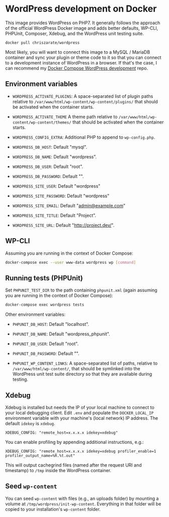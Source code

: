 # WordPress development on Docker

This image provides WordPress on PHP7. It generally follows the approach of the
official WordPress Docker image and adds better defaults, WP-CLI, PHPUnit,
Composer, Xdebug, and the WordPress unit testing suite.

```
docker pull chriszarate/wordpress
```

Most likely, you will want to connect this image to a MySQL / MariaDB container
and sync your plugin or theme code to it so that you can connect to a
development instance of WordPress in a browser. If that's the case, I can
recommend my [Docker Compose WordPress development][development] repo.


## Environment variables

- `WORDPRESS_ACTIVATE_PLUGINS`: A space-separated list of plugin paths relative
  to `/var/www/html/wp-content/wp-content/plugins/` that should be activated
  when the container starts.

- `WORDPRESS_ACTIVATE_THEME` A theme path relative to `/var/www/html/wp-content/wp-content/themes/`
  that should be activated when the container starts.

- `WORDPRESS_CONFIG_EXTRA`: Additional PHP to append to `wp-config.php`.

- `WORDPRESS_DB_HOST`: Default "mysql".

- `WORDPRESS_DB_NAME`: Default "wordpress".

- `WORDPRESS_DB_USER`: Default "root".

- `WORDPRESS_DB_PASSWORD`: Default "".

- `WORDPRESS_SITE_USER`: Default "wordpress"

- `WORDPRESS_SITE_PASSWORD`: Default "wordpress"

- `WORDPRESS_SITE_EMAIL`: Default "admin@example.com"

- `WORDPRESS_SITE_TITLE`: Default "Project".

- `WORDPRESS_SITE_URL`: Default "http://project.dev/".


## WP-CLI

Assuming you are running in the context of Docker Compose:

```sh
docker-compose exec --user www-data wordpress wp [command]
```


## Running tests (PHPUnit)

Set `PHPUNIT_TEST_DIR` to the path containing `phpunit.xml` (again assuming you
are running in the context of Docker Compose):

```sh
docker-compose exec wordpress tests
```

Other environment variables:

- `PHPUNIT_DB_HOST`: Default "localhost".

- `PHPUNIT_DB_NAME`: Default "wordpress_phpunit".

- `PHPUNIT_DB_USER`: Default "root".

- `PHPUNIT_DB_PASSWORD`: Default "".

- `PHPUNIT_WP_CONTENT_LINKS`: A space-separated list of paths, relative to
  `/var/www/html/wp-content/`, that should be symlinked into the WordPress unit
  test suite directory so that they are available during testing.


## Xdebug

Xdebug is installed but needs the IP of your local machine to connect to your
local debugging client. Edit `.env` and populate the `DOCKER_LOCAL_IP`
environment variable with your machine's (local network) IP address. The default
`idekey` is `xdebug`.

```
XDEBUG_CONFIG: "remote_host=x.x.x.x idekey=xdebug"
```

You can enable profiling by appending additional instructions, e.g.:

```
XDEBUG_CONFIG: "remote_host=x.x.x.x idekey=xdebug profiler_enable=1 profiler_output_name=%R.%t.out"
```

This will output cachegrind files (named after the request URI and timestamp) to
`/tmp` inside the WordPress container.


## Seed `wp-content`

You can seed `wp-content` with files (e.g., an uploads folder) by mounting a
volume at `/tmp/wordpress/init-wp-content`. Everything in that folder will be
copied to your installation's `wp-content` folder.


[development]: https://github.com/chriszarate/docker-compose-wordpress
